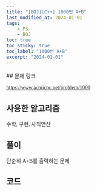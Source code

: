 ```yaml
---
title: "[BOJ][C++] 1000번 A+B"
last_modified_at: 2024-01-01
tags:
    - PS
    - BOJ
toc: true
toc_sticky: true
toc_label: "1000번 A+B"
excerpt: "2024-01-01"
---
```


<style>
  .font-style {
    font-family: "TheJamsil5Bold";
    font-style: normal;
    font-size: 1em;
    font-weight: 100;
  }
</style>
<p style="font-size:1.2em"> </p>
## 문제 링크

[<span class="font-style">https://www.acmicpc.net/problem/1000</span>](https://www.acmicpc.net/problem/1000)

## 사용한 알고리즘

<p class="font-style"> 수학, 구현, 사칙연산 </p>

## 풀이

<p class="font-style"> 단순히 A+B를 출력하는 문제 </p>

## 코드

<div class="my-gist">
  <script src="https://gist.github.com/nanowater/7720bc570eb24cb5c4f5c9ceeef54b63.js"></script>
</div>
